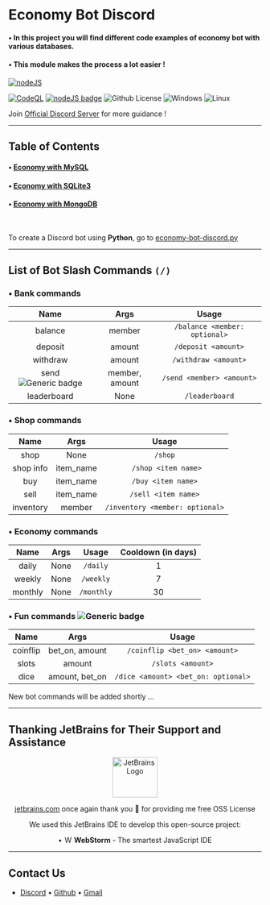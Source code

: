 # Economy Bot Discord

#### • In this project you will find different code examples of economy bot with various databases.

#### • This module makes the process a lot easier !

[![nodeJS](https://forthebadge.com/images/badges/uses-js.svg)](https://nodejs.org/en/)

[![CodeQL](https://github.com/Modern-Realm/economy-bot-discord.js/actions/workflows/codeql.yml/badge.svg)](https://github.com/Modern-Realm/economy-bot-discord.js/actions/workflows/codeql.yml)
[![nodeJS badge](https://img.shields.io/badge/nodeJS-18.14-blue.svg)](https://nodejs.org/en/)
![Github License](https://img.shields.io/badge/license-MIT-blue)
![Windows](https://img.shields.io/badge/os-windows-yellow)
![Linux](https://img.shields.io/badge/os-linux-yellow)

Join [Official Discord Server](https://discord.gg/GVMWx5EaAN "click to Join") for more guidance !

<hr/>

## Table of Contents

#### • [Economy with MySQL](https://github.com/Modern-Realm/economy-bot-discord.js/tree/main/economy%20with%20MYSQL)

#### • [Economy with SQLite3](https://github.com/Modern-Realm/economy-bot-discord.js/tree/main/economy%20with%20SQLITE3)

#### • [Economy with MongoDB](https://github.com/Modern-Realm/economy-bot-discord.js/tree/main/economy%20with%20mongoDB)

<br/>

To create a Discord bot using **Python**, go
to [economy-bot-discord.py](https://github.com/Modern-Realm/economy-bot-discord.py)

<hr/>

## List of Bot Slash Commands `(/)`

### • Bank commands

|                             Name                             |      Args      |             Usage             |
|:------------------------------------------------------------:|:--------------:|:-----------------------------:|
|                           balance                            |     member     | `/balance <member: optional>` |
|                           deposit                            |     amount     |      `/deposit <amount>`      |
|                           withdraw                           |     amount     |     `/withdraw <amount>`      |
| send ![Generic badge](https://img.shields.io/badge/new-gold) | member, amount |   `/send <member> <amount>`   |
|                         leaderboard                          |      None      |        `/leaderboard`         |

### • Shop commands

|   Name    |   Args    |              Usage              |
|:---------:|:---------:|:-------------------------------:|
|   shop    |   None    |             `/shop`             |
| shop info | item_name |      ` /shop <item name>`       |
|    buy    | item_name |       `/buy <item name>`        |
|   sell    | item_name |       `/sell <item name>`       |
| inventory |  member   | `/inventory <member: optional>` |

### • Economy commands

|  Name   | Args |   Usage    | Cooldown (in days) |
|:-------:|:----:|:----------:|:------------------:|
|  daily  | None |  `/daily`  |         1          |
| weekly  | None | `/weekly`  |         7          |
| monthly | None | `/monthly` |         30         |

### • Fun commands ![Generic badge](https://img.shields.io/badge/new-gold)

|   Name   |      Args      |                Usage                |
|:--------:|:--------------:|:-----------------------------------:|
| coinflip | bet_on, amount |    `/coinflip <bet_on> <amount>`    |
|  slots   |     amount     |          `/slots <amount>`          |
|   dice   | amount, bet_on | `/dice <amount> <bet_on: optional>` |

New bot commands will be added shortly ...

<hr/>

## Thanking JetBrains for Their Support and Assistance

<center>
<img width="90px" height="80px" alt="JetBrains Logo" src="https://resources.jetbrains.com/storage/products/company/brand/logos/jb_beam.png"/>

[jetbrains.com](https://jb.gg/OpenSourceSupport) 
once again thank you 💝 for providing me free OSS License

We used this JetBrains IDE to develop this open-source project:

• <img height="14px" width="16px" alt="WebStorm logo." src="https://resources.jetbrains.com/storage/products/company/brand/logos/WebStorm_icon.png"/>
**WebStorm** - The smartest JavaScript IDE

</center>

<hr/>

## Contact Us

- [Discord](https://discord.gg/GVMWx5EaAN) • [Github](https://github.com/skrphenix) • [Gmail](mailto:saikeerthan.keerthan.9@gmail.com)
